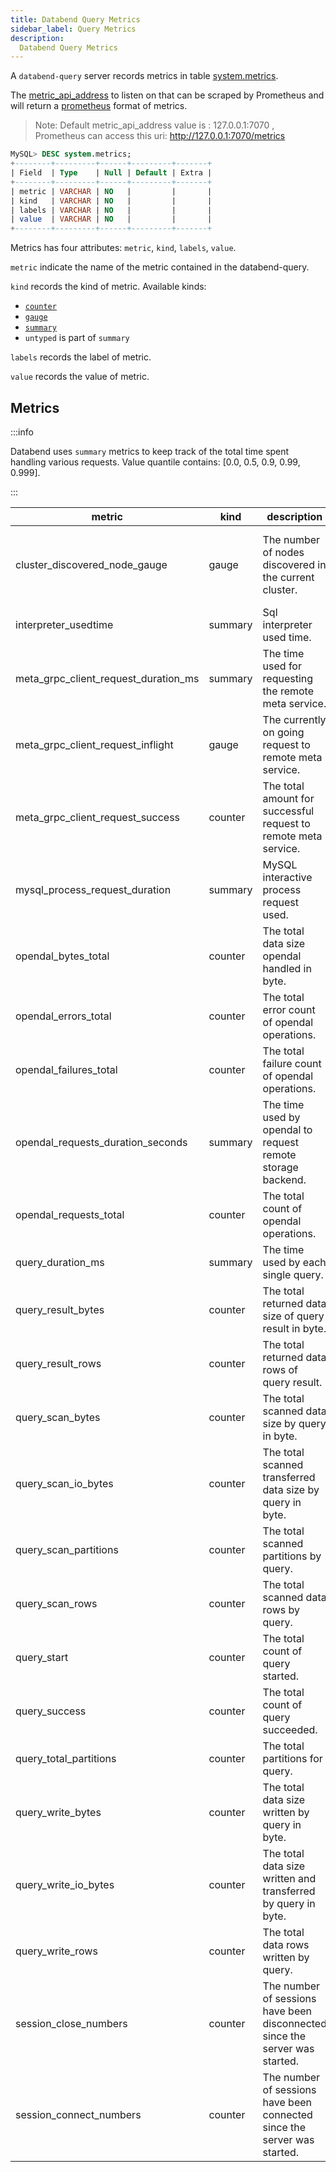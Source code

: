 ```yaml
---
title: Databend Query Metrics
sidebar_label: Query Metrics
description:
  Databend Query Metrics
---
```


A `databend-query` server records metrics in table [system.metrics](../13-sql-reference/20-system-tables/system-metrics.md).

The [metric_api_address](../10-deploy/07-query/10-query-config.md) to listen on that can be scraped by Prometheus and will return a [prometheus](http://prometheus.io/docs/instrumenting/exposition_formats/) format of metrics.

> Note: Default metric_api_address value is : 127.0.0.1:7070 , Prometheus can access this uri: http://127.0.0.1:7070/metrics

```sql
MySQL> DESC system.metrics;
+--------+---------+------+---------+-------+
| Field  | Type    | Null | Default | Extra |
+--------+---------+------+---------+-------+
| metric | VARCHAR | NO   |         |       |
| kind   | VARCHAR | NO   |         |       |
| labels | VARCHAR | NO   |         |       |
| value  | VARCHAR | NO   |         |       |
+--------+---------+------+---------+-------+
```

Metrics has four attributes: `metric`, `kind`, `labels`, `value`.

`metric` indicate the name of the metric contained in the databend-query.

`kind` records the kind of metric.
Available kinds:
* [`counter`](https://prometheus.io/docs/concepts/metric_types/#counter)
* [`gauge`](https://prometheus.io/docs/concepts/metric_types/#gauge)
* [`summary`](https://prometheus.io/docs/concepts/metric_types/#summary)
* `untyped` is part of `summary`

`labels` records the label of metric.

`value` records the value of metric.

## Metrics

:::info

Databend uses `summary` metrics to keep track of the total time spent handling various requests.
Value quantile contains: [0.0, 0.5, 0.9, 0.99, 0.999].

:::

| metric                               |  kind   | description                                                                 | labels                                                                          |
|--------------------------------------|---------|-----------------------------------------------------------------------------|---------------------------------------------------------------------------------|
| cluster_discovered_node_gauge        | gauge   | The number of nodes discovered in the current cluster.                      | tenant_id, cluster_id, flight_address and local_id(a inner cluster unique id)   |
| interpreter_usedtime                 | summary | Sql interpreter used time.                                                  |                                                                                 |
| meta_grpc_client_request_duration_ms | summary | The time used for requesting the remote meta service.                       | endpoint, request                                                               |
| meta_grpc_client_request_inflight    | gauge   | The currently on going request to remote meta service.                      |                                                                                 |
| meta_grpc_client_request_success     | counter | The total amount for successful request to remote meta service.             |                                                                                 |
| mysql_process_request_duration       | summary | MySQL interactive process request used.                                     |                                                                                 |
| opendal_bytes_total                  | counter | The total data size opendal handled in byte.                                | operation, service                                                              |
| opendal_errors_total                 | counter | The total error count of opendal operations.                                | operation, service                                                              |
| opendal_failures_total               | counter | The total failure count of opendal operations.                              | operation, service                                                              |
| opendal_requests_duration_seconds    | summary | The time used by opendal to request remote storage backend.                 | operation, service                                                              |
| opendal_requests_total               | counter | The total count of opendal operations.                                      | operation, service                                                              |
| query_duration_ms                    | summary | The time used by each single query.                                         | tenant, cluster, handler, kind                                                  |
| query_result_bytes                   | counter | The total returned data size of query result in byte.                       | tenant, cluster, handler, kind                                                  |
| query_result_rows                    | counter | The total returned data rows of query result.                               | tenant, cluster, handler, kind                                                  |
| query_scan_bytes                     | counter | The total scanned data size by query in byte.                               | tenant, cluster, handler, kind                                                  |
| query_scan_io_bytes                  | counter | The total scanned transferred data size by query in byte.                   | tenant, cluster, handler, kind                                                  |
| query_scan_partitions                | counter | The total scanned partitions by query.                                      | tenant, cluster, handler, kind                                                  |
| query_scan_rows                      | counter | The total scanned data rows by query.                                       | tenant, cluster, handler, kind                                                  |
| query_start                          | counter | The total count of query started.                                           | tenant, cluster, handler, kind                                                  |
| query_success                        | counter | The total count of query succeeded.                                         | tenant, cluster, handler, kind                                                  |
| query_total_partitions               | counter | The total partitions for query.                                             | tenant, cluster, handler, kind                                                  |
| query_write_bytes                    | counter | The total data size written by query in byte.                               | tenant, cluster, handler, kind                                                  |
| query_write_io_bytes                 | counter | The total data size written and transferred by query in byte.               | tenant, cluster, handler, kind                                                  |
| query_write_rows                     | counter | The total data rows written by query.                                       | tenant, cluster, handler, kind                                                  |
| session_close_numbers                | counter | The number of sessions have been disconnected since the server was started. | tenant, cluster_name                                                            |
| session_connect_numbers              | counter | The number of sessions have been connected since the server was started.    | tenant, cluster_name                                                            |
